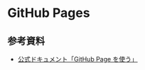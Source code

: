 # GitHub Pages

## 参考資料

- [公式ドキュメント「GitHub Page を使う」](https://docs.github.com/ja/github/working-with-github-pages)
